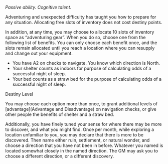 *Passive ability. Cognitive talent.*

Adventuring and unexpected difficulty has taught you how to prepare for any situation. Allocating free slots of inventory does not cost destiny points. 

In addition, at any time, you may choose to allocate 10 slots of inventory space as “adventuring gear”. When you do so, choose one from the following list of benefits. You can only choose each benefit once, and the slots remain allocated until you reach a location where you can resupply and change out your equipment.

- You have A2 on checks to navigate. You know which direction is North.
- Your shelter counts as indoors for purpose of calculating odds of a successful night of sleep.
- Your bed counts as a straw bed for the purpose of calculating odds of a successful night of sleep.

<div class="destiny-level">Destiny Level</div class="destiny-level">

You may choose each option more than once, to grant additional levels of [advantage](Advantage and Disadvantage) on navigation checks, or give other people the benefits of shelter and a straw bed.

Additionally, you have finely tuned your sense for where there may be more to discover, and what you might find. Once per month, while exploring a location unfamiliar to you, you may declare that there is more to be discovered. Then name either ruin, settlement, or natural wonder, and choose a direction that you have not been in before. Whatever you named is located somewhat closely in the named direction. The GM may ask you to choose a different direction, or a different discovery.
